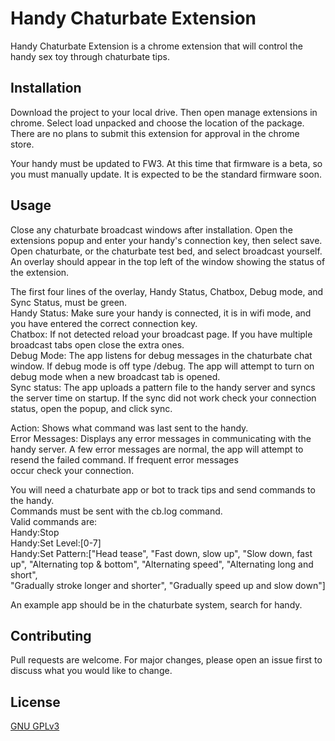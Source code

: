 # Handy Chaturbate Extension

Handy Chaturbate Extension is a chrome extension that will control the handy sex toy through chaturbate tips.

## Installation

Download the project to your local drive. Then open manage extensions in chrome. Select load unpacked and choose the location of the package.  
There are no plans to submit this extension for approval in the chrome store.  
  
Your handy must be updated to FW3. At this time that firmware is a beta, so you must manually update. It is expected to be the standard firmware soon.  

## Usage

Close any chaturbate broadcast windows after installation. Open the extensions popup and enter your handy's connection key, then select save.  
Open chaturbate, or the chaturbate test bed, and select broadcast yourself. An overlay should appear in the top left of the window showing the status of the extension.  
  
The first four lines of the overlay, Handy Status, Chatbox, Debug mode, and Sync Status, must be green.  
Handy Status: Make sure your handy is connected, it is in wifi mode, and you have entered the correct connection key.  
Chatbox: If not detected reload your broadcast page. If you have multiple broadcast tabs open close the extra ones.  
Debug Mode: The app listens for debug messages in the chaturbate chat window. If debug mode is off type /debug. The app will attempt to turn on debug mode when a new broadcast tab is opened.  
Sync status: The app uploads a pattern file to the handy server and syncs the server time on startup. If the sync did not work check your connection status, open the popup, and click sync.  
  
Action: Shows what command was last sent to the handy.  
Error Messages: Displays any error messages in communicating with the handy server. A few error messages are normal, the app will attempt to resend the failed command. If frequent error messages  
occur check your connection.  
  
You will need a chaturbate app or bot to track tips and send commands to the handy.  
Commands must be sent with the cb.log command.  
Valid commands are:  
Handy:Stop  
Handy:Set Level:[0-7]  
Handy:Set Pattern:["Head tease", "Fast down, slow up", "Slow down, fast up", "Alternating top & bottom", "Alternating speed", "Alternating long and short",  
			"Gradually stroke longer and shorter", "Gradually speed up and slow down"]  
  
An example app should be in the chaturbate system, search for handy.

## Contributing
Pull requests are welcome. For major changes, please open an issue first to discuss what you would like to change.


## License
[GNU GPLv3](https://choosealicense.com/licenses/gpl-3.0/)